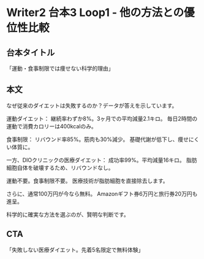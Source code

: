 # Writer2 台本3 Loop1 - 他の方法との優位性比較

## 台本タイトル
「運動・食事制限では痩せない科学的理由」

## 本文

なぜ従来のダイエットは失敗するのか？データが答えを示しています。

運動ダイエット：
継続率わずか8%。3ヶ月での平均減量2.1キロ。
毎日2時間の運動で消費カロリーは400kcalのみ。

食事制限：
リバウンド率85%。筋肉も30%減少。
基礎代謝が低下し、痩せにくい体質に。

一方、DIOクリニックの医療ダイエット：
成功率99%。平均減量16キロ。
脂肪細胞自体を破壊するため、リバウンドなし。

運動不要。食事制限不要。
医療技術が脂肪細胞を直接除去します。

さらに、通常100万円が今なら無料。
Amazonギフト券6万円と旅行券20万円も進呈。

科学的に確実な方法を選ぶのが、賢明な判断です。

## CTA
「失敗しない医療ダイエット。先着5名限定で無料体験」